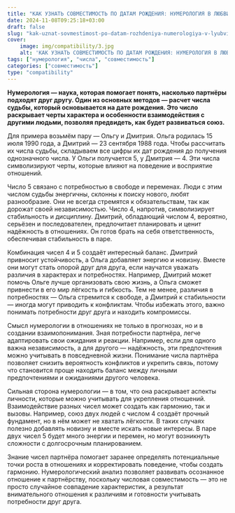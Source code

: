 ```yaml
---
title: "КАК УЗНАТЬ СОВМЕСТИМОСТЬ ПО ДАТАМ РОЖДЕНИЯ: НУМЕРОЛОГИЯ В ЛЮБВИ"
date: 2024-11-08T09:25:18+03:00
draft: false
slug: "kak-uznat-sovmestimost-po-datam-rozhdeniya-numerologiya-v-lyubvi"
cover:
    image: img/compatibility/3.jpg
    alt: 'КАК УЗНАТЬ СОВМЕСТИМОСТЬ ПО ДАТАМ РОЖДЕНИЯ: НУМЕРОЛОГИЯ В ЛЮБВИ'
tags: ["нумерология", "числа", "совместимость"]
categories: ["совместимость"]
type: "compatibility"
---
```


**Нумерология — наука, которая помогает понять, насколько партнёры подходят друг другу. Один из основных методов — расчет числа судьбы, который основывается на дате рождения. Это число раскрывает черты характера и особенности взаимодействия с другими людьми, позволяя предвидеть, как будет развиваться союз.**

Для примера возьмём пару — Ольгу и Дмитрия. Ольга родилась 15 июля 1990 года, а Дмитрий — 23 сентября 1988 года. Чтобы рассчитать их числа судьбы, складываем все цифры их дат рождения до получения однозначного числа. У Ольги получается 5, у Дмитрия — 4. Эти числа символизируют черты, которые влияют на поведение и восприятие отношений.

Число 5 связано с потребностью в свободе и переменах. Люди с этим числом судьбы энергичны, склонны к поиску нового, любят разнообразие. Они не всегда стремятся к обязательствам, так как дорожат своей независимостью. Число 4, напротив, символизирует стабильность и дисциплину. Дмитрий, обладающий числом 4, вероятно, серьёзен и последователен, предпочитает планировать и ценит надёжность в отношениях. Он готов брать на себя ответственность, обеспечивая стабильность в паре.

Комбинация чисел 4 и 5 создаёт интересный баланс. Дмитрий привносит устойчивость, а Ольга добавляет энергию и новизну. Вместе они могут стать опорой друг для друга, если научатся уважать различия в характерах и потребностях. Например, Дмитрий может помочь Ольге лучше организовать свою жизнь, а Ольга сможет привнести в его мир лёгкость и гибкость. Тем не менее, различия в потребностях — Ольга стремится к свободе, а Дмитрий к стабильности — иногда могут приводить к конфликтам. Чтобы избежать этого, важно понимать потребности друг друга и находить компромиссы.

Смысл нумерологии в отношениях не только в прогнозах, но и в создании взаимопонимания. Зная потребности партнёра, легче адаптировать свои ожидания и реакции. Например, если для одного важна независимость, а для другого — надёжность, эти предпочтения можно учитывать в повседневной жизни. Понимание числа партнёра позволяет снизить вероятность конфликтов и укрепить связь, потому что становится проще находить баланс между личными предпочтениями и ожиданиями другого человека.

Сильная сторона нумерологии — в том, что она раскрывает аспекты личности, которые можно учитывать для укрепления отношений. Взаимодействие разных чисел может создать как гармонию, так и вызовы. Например, союз двух людей с числом 4 создаёт прочный фундамент, но в нём может не хватать лёгкости. В таких случаях полезно добавлять новизну и вместе искать новые интересы. В паре двух чисел 5 будет много энергии и перемен, но могут возникнуть сложности с долгосрочным планированием.

Знание чисел партнёра помогает заранее определять потенциальные точки роста в отношениях и корректировать поведение, чтобы создать гармонию. Нумерологический анализ позволяет развивать осознанное отношение к партнёрству, поскольку числовая совместимость — это не просто случайное совпадение характеристик, а результат внимательного отношения к различиям и готовности учитывать потребности друг друга.

